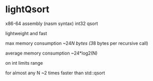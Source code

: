 # lightQsort

x86-64 assembly (nasm syntax) int32 qsort

lightweight and fast

max memory consumption ~24*N bytes (3*8 bytes per recursive call)

average memory consumption ~24*log2(N)

on int limits range

for almost any N ~2 times faster than std::qsort
